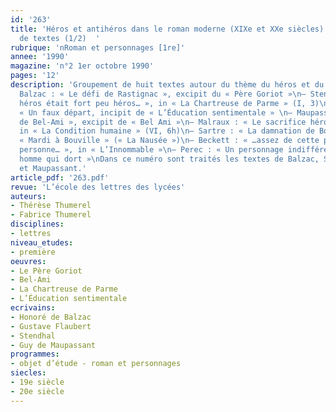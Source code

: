 ```yaml
---
id: '263'
title: 'Héros et antihéros dans le roman moderne (XIXe et XXe siècles). Groupement
  de textes (1/2)  '
rubrique: 'nRoman et personnages [1re]'
annee: '1990'
magazine: 'n°2 1er octobre 1990'
pages: '12'
description: 'Groupement de huit textes autour du thème du héros et du antihéros.\n–
  Balzac : « Le défi de Rastignac », excipit du « Père Goriot »\n– Stendhal : « Notre
  héros était fort peu héros… », in « La Chartreuse de Parme » (I, 3)\n– Flaubert :
  « Un faux départ, incipit de « L’Éducation sentimentale » \n– Maupassant : « L’ascension
  de Bel-Ami », excipit de « Bel Ami »\n– Malraux : « Le sacrifice héroïque de Katow »,
  in « La Condition humaine » (VI, 6h)\n– Sartre : « La damnation de Bouville », in
  « Mardi à Bouville » (« La Nausée »)\n– Beckett : « …assez de cette putain de première
  personne… », in « L’Innommable »\n– Perec : « Un personnage indifférent », in « Un
  homme qui dort »\nDans ce numéro sont traités les textes de Balzac, Stendhal, Flaubert
  et Maupassant.'
article_pdf: '263.pdf'
revue: 'L’école des lettres des lycées'
auteurs:
- Thérèse Thumerel
- Fabrice Thumerel
disciplines:
- lettres
niveau_etudes:
- première
oeuvres:
- Le Père Goriot
- Bel-Ami
- La Chartreuse de Parme
- L’Éducation sentimentale
ecrivains:
- Honoré de Balzac
- Gustave Flaubert
- Stendhal
- Guy de Maupassant
programmes:
- objet d’étude - roman et personnages
siecles:
- 19e siècle
- 20e siècle
---
```

